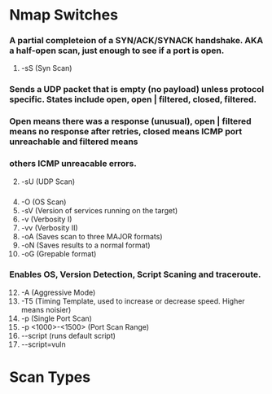 # Nmap Switches 
### A partial completeion of a SYN/ACK/SYNACK handshake. AKA a half-open scan, just enough to see if a port is open.
1. -sS (Syn Scan)  
### Sends a UDP packet that is empty (no payload) unless protocol specific. States include open, open | filtered, closed, filtered.
### Open means there was a response (unusual), open | filtered means no response after retries, closed means ICMP port unreachable and filtered means 
### others ICMP unreacable errors. 
2. -sU (UDP Scan) 
###  
4. -O (OS Scan) 
5. -sV (Version of services running on the target) 
6. -v (Verbosity I) 
7. -vv (Verbosity II)
8. -oA (Saves scan to three MAJOR formats)
9. -oN (Saves results to a normal format) 
10. -oG (Grepable format)
### Enables OS, Version Detection, Script Scaning and traceroute.  
12. -A (Aggressive Mode) 
13. -T5 (Timing Template, used to increase or decrease speed. Higher means noisier) 
14. -p <port> (Single Port Scan) 
15. -p <1000>-<1500> (Port Scan Range) 
16. --script (runs default script) 
17. --script=vuln
  
# Scan Types 
  
